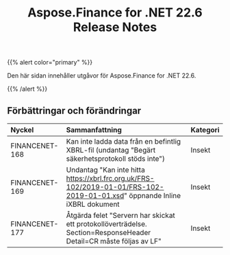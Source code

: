 ﻿---
title: Aspose.Finance for .NET 22.6 Release Notes
type: docs
weight: 30
url: /sv/net/aspose-finance-for-net-22-6-release-notes/
---
{{% alert color="primary" %}}

Den här sidan innehåller utgåvor för Aspose.Finance for .NET 22.6.

{{% /alert %}}

## **Förbättringar och förändringar**

|**Nyckel**|**Sammanfattning**|**Kategori**|
|:- |:- |:- |
|FINANCENET-168| Kan inte ladda data från en befintlig XBRL-fil (undantag "Begärt säkerhetsprotokoll stöds inte")|Insekt|
|FINANCENET-169| Undantag "Kan inte hitta https://xbrl.frc.org.uk/FRS-102/2019-01-01/FRS-102-2019-01-01.xsd" öppnande Inline iXBRL dokument|Insekt|
|FINANCENET-177| Åtgärda felet "Servern har skickat ett protokollöverträdelse. Section=ResponseHeader Detail=CR måste följas av LF"|Insekt|

